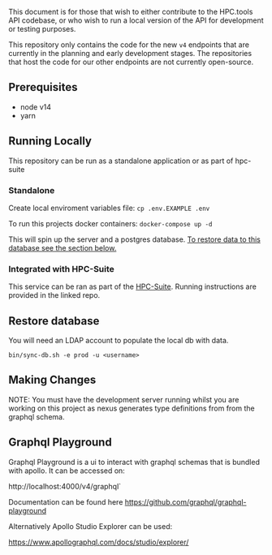 This document is for those that wish to either contribute to the HPC.tools API
codebase, or who wish to run a local version of the API for development or
testing purposes.

This repository only contains the code for the new `v4` endpoints that are
currently in the planning and early development stages.
The repositories that host the code for our other endpoints are not currently
open-source.

## Prerequisites

- node v14
- yarn

## Running Locally

This repository can be run as a standalone application or as part of hpc-suite

### Standalone

Create local enviroment variables file:
`cp .env.EXAMPLE .env`

To run this projects docker containers:
`docker-compose up -d`

This will spin up the server and a postgres database. [To restore data to this database see the section below.](#Restore_database)

### Integrated with HPC-Suite

This service can be ran as part of the [HPC-Suite](https://github.com/UN-OCHA/hpc-suite). Running instructions are provided in the linked repo.

## Restore database

You will need an LDAP account to populate the local db with data.

`bin/sync-db.sh -e prod -u <username>`

## Making Changes

NOTE: You must have the development server running whilst you are working on this project as nexus
generates type definitions from from the graphql schema.

## Graphql Playground

Graphql Playground is a ui to interact with graphql schemas that is bundled with apollo. It can be accessed on:

http://localhost:4000/v4/graphql`

Documentation can be found here https://github.com/graphql/graphql-playground

Alternatively Apollo Studio Explorer can be used:

https://www.apollographql.com/docs/studio/explorer/

